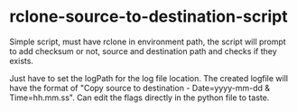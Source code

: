 # rclone-source-to-destination-script

Simple script, must have rclone in environment path, the script will prompt to add checksum or not, source and destination path and checks if they exists.

Just have to set the logPath for the log file location. The created logfile will have the format of "Copy source to destination - Date=yyyy-mm-dd & Time=hh.mm.ss". Can edit the flags directly in the python file to taste.
